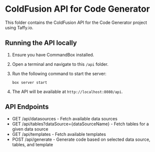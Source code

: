 # ColdFusion API for Code Generator

This folder contains the ColdFusion API for the Code Generator project using Taffy.io.

## Running the API locally

1. Ensure you have CommandBox installed.
2. Open a terminal and navigate to this `/api` folder.
3. Run the following command to start the server:

   ```
   box server start
   ```

4. The API will be available at `http://localhost:8080/api`.

## API Endpoints

- GET /api/datasources - Fetch available data sources
- GET /api/tables?dataSource={dataSourceName} - Fetch tables for a given data source
- GET /api/templates - Fetch available templates
- POST /api/generate - Generate code based on selected data source, tables, and template
